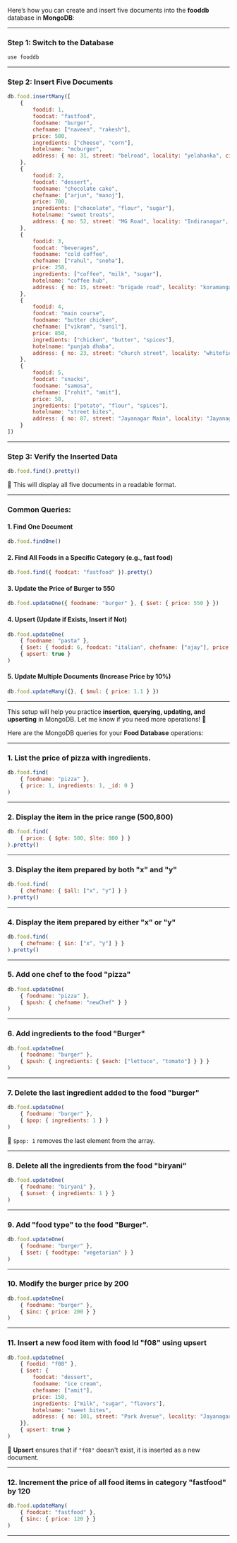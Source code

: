 Here’s how you can create and insert five documents into the **fooddb** database in **MongoDB**:

---

### **Step 1: Switch to the Database**
```js
use fooddb
```

---

### **Step 2: Insert Five Documents**
```js
db.food.insertMany([
    {
        foodid: 1,
        foodcat: "fastfood",
        foodname: "burger",
        chefname: ["naveen", "rakesh"],
        price: 500,
        ingredients: ["cheese", "corn"],
        hotelname: "mcburger",
        address: { no: 31, street: "belroad", locality: "yelahanka", city: "bangalore" }
    },
    {
        foodid: 2,
        foodcat: "dessert",
        foodname: "chocolate cake",
        chefname: ["arjun", "manoj"],
        price: 700,
        ingredients: ["chocolate", "flour", "sugar"],
        hotelname: "sweet treats",
        address: { no: 52, street: "MG Road", locality: "Indiranagar", city: "bangalore" }
    },
    {
        foodid: 3,
        foodcat: "beverages",
        foodname: "cold coffee",
        chefname: ["rahul", "sneha"],
        price: 250,
        ingredients: ["coffee", "milk", "sugar"],
        hotelname: "coffee hub",
        address: { no: 15, street: "brigade road", locality: "koramangala", city: "bangalore" }
    },
    {
        foodid: 4,
        foodcat: "main course",
        foodname: "butter chicken",
        chefname: ["vikram", "sunil"],
        price: 850,
        ingredients: ["chicken", "butter", "spices"],
        hotelname: "punjab dhaba",
        address: { no: 23, street: "church street", locality: "whitefield", city: "bangalore" }
    },
    {
        foodid: 5,
        foodcat: "snacks",
        foodname: "samosa",
        chefname: ["rohit", "amit"],
        price: 50,
        ingredients: ["potato", "flour", "spices"],
        hotelname: "street bites",
        address: { no: 87, street: "Jayanagar Main", locality: "Jayanagar", city: "bangalore" }
    }
])
```

---

### **Step 3: Verify the Inserted Data**
```js
db.food.find().pretty()
```
🔹 This will display all five documents in a readable format.

---

### **Common Queries:**
#### **1. Find One Document**
```js
db.food.findOne()
```

#### **2. Find All Foods in a Specific Category (e.g., fast food)**
```js
db.food.find({ foodcat: "fastfood" }).pretty()
```

#### **3. Update the Price of Burger to 550**
```js
db.food.updateOne({ foodname: "burger" }, { $set: { price: 550 } })
```

#### **4. Upsert (Update if Exists, Insert if Not)**
```js
db.food.updateOne(
    { foodname: "pasta" }, 
    { $set: { foodid: 6, foodcat: "italian", chefname: ["ajay"], price: 450 } }, 
    { upsert: true }
)
```

#### **5. Update Multiple Documents (Increase Price by 10%)**
```js
db.food.updateMany({}, { $mul: { price: 1.1 } })
```

---

This setup will help you practice **insertion, querying, updating, and upserting** in MongoDB. Let me know if you need more operations! 🚀



















Here are the MongoDB queries for your **Food Database** operations:

---

### **1. List the price of pizza with ingredients.**
```js
db.food.find(
    { foodname: "pizza" },
    { price: 1, ingredients: 1, _id: 0 }
)
```

---

### **2. Display the item in the price range (500,800)**
```js
db.food.find(
    { price: { $gte: 500, $lte: 800 } }
).pretty()
```

---

### **3. Display the item prepared by both "x" and "y"**
```js
db.food.find(
    { chefname: { $all: ["x", "y"] } }
).pretty()
```

---

### **4. Display the item prepared by either "x" or "y"**
```js
db.food.find(
    { chefname: { $in: ["x", "y"] } }
).pretty()
```

---

### **5. Add one chef to the food "pizza"**
```js
db.food.updateOne(
    { foodname: "pizza" },
    { $push: { chefname: "newChef" } }
)
```

---

### **6. Add ingredients to the food "Burger"**
```js
db.food.updateOne(
    { foodname: "burger" },
    { $push: { ingredients: { $each: ["lettuce", "tomato"] } } }
)
```

---

### **7. Delete the last ingredient added to the food "burger"**
```js
db.food.updateOne(
    { foodname: "burger" },
    { $pop: { ingredients: 1 } }
)
```
🔹 `$pop: 1` removes the last element from the array.

---

### **8. Delete all the ingredients from the food "biryani"**
```js
db.food.updateOne(
    { foodname: "biryani" },
    { $unset: { ingredients: 1 } }
)
```

---

### **9. Add "food type" to the food "Burger".**
```js
db.food.updateOne(
    { foodname: "burger" },
    { $set: { foodtype: "vegetarian" } }
)
```

---

### **10. Modify the burger price by 200**
```js
db.food.updateOne(
    { foodname: "burger" },
    { $inc: { price: 200 } }
)
```

---

### **11. Insert a new food item with food Id "f08" using upsert**
```js
db.food.updateOne(
    { foodid: "f08" },
    { $set: {
        foodcat: "dessert",
        foodname: "ice cream",
        chefname: ["amit"],
        price: 150,
        ingredients: ["milk", "sugar", "flavors"],
        hotelname: "sweet bites",
        address: { no: 101, street: "Park Avenue", locality: "Jayanagar", city: "bangalore" }
    }},
    { upsert: true }
)
```
🔹 **Upsert** ensures that if `"f08"` doesn't exist, it is inserted as a new document.

---

### **12. Increment the price of all food items in category "fastfood" by 120**
```js
db.food.updateMany(
    { foodcat: "fastfood" },
    { $inc: { price: 120 } }
)
```

---
